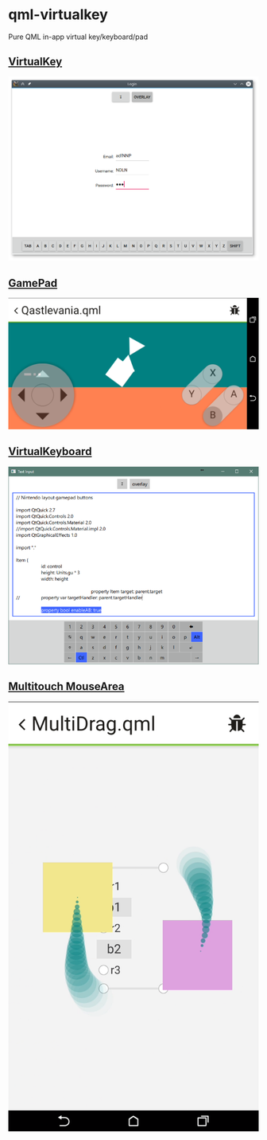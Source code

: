 # qml-virtualkey
Pure QML in-app virtual key/keyboard/pad

## [VirtualKey](./VirtualKey/VirtualKey.qml)
![](./examples/simple/ss.png)

## [GamePad](./VirtualKey/GameButtons.qml)
![](./examples/platform_game/ss.png)

## [VirtualKeyboard](./VirtualKey/VirtualKeyboard.qml)
![](./examples/textinput/ss.png)

## [Multitouch MouseArea](./VirtualKey/MutitouchDispatcher.qml)
![](./examples/multidrag/ss.png)
